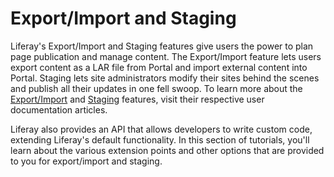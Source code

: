 # Export/Import and Staging

Liferay's Export/Import and Staging features give users the power to plan
page publication and manage content. The Export/Import feature lets users export
content as a LAR file from Portal and import external content into Portal.
Staging lets site administrators modify their sites behind the scenes and
publish all their updates in one fell swoop. To learn more about the
[Export/Import](/discover/portal/-/knowledge_base/7-0/export-import) and
[Staging](/discover/portal/-/knowledge_base/7-0/staging-page-publication)
features, visit their respective user documentation articles.

Liferay also provides an API that allows developers to write custom code,
extending Liferay's default functionality. In this section of tutorials, you'll
learn about the various extension points and other options that are provided to
you for export/import and staging.
